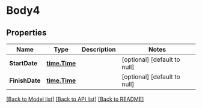 # Body4

## Properties
Name | Type | Description | Notes
------------ | ------------- | ------------- | -------------
**StartDate** | [**time.Time**](time.Time.md) |  | [optional] [default to null]
**FinishDate** | [**time.Time**](time.Time.md) |  | [optional] [default to null]

[[Back to Model list]](../README.md#documentation-for-models) [[Back to API list]](../README.md#documentation-for-api-endpoints) [[Back to README]](../README.md)


